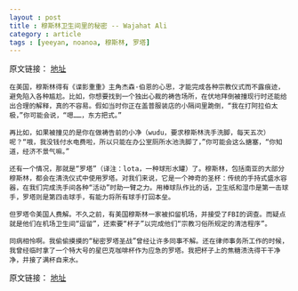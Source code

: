 ```yaml
---
layout : post
title : 穆斯林卫生间里的秘密 -- Wajahat Ali
category : article
tags : [yeeyan, noanoa, 穆斯林, 罗塔]
---
```


原文链接： [地址](http://select.yeeyan.org/view/106613/333949)
	
	在美国，穆斯林得有《谍影重重》主角杰森·伯恩的心思，才能完成各种宗教仪式而不露痕迹，避免陷入各种尴尬。比如，你想要找到一个独出心裁的祷告场所，在伏地拜倒被撞现行时还能给出合理的解释，真的不容易。假如当时你正在盖普服装店的小隔间里跪倒，“我在打阿拉伯太极，”你可能会说，“嗯……，东方把式。”
	
	再比如，如果被撞见的是你在做祷告前的小净（wudu，要求穆斯林洗手洗脚，每天五次）呢？“哦，我没钱付水电费啦，所以只能在办公室厕所水池洗脚了，”你可能会这么搪塞，“你知道，经济不景气嘛。”
	
	还有一个情况，那就是“罗塔”（译注：lota，一种球形水罐）了。穆斯林，包括南亚的大部分穆斯林，都会在清洗仪式中使用罗塔。对我们来说，它是一个神奇的圣杯：传统的手持式盛水容器，在我们完成洗手间各种“活动”时助一臂之力。用棒球队作比的话，卫生纸和湿巾是第一击球手，罗塔则是第四击球手，有能力将所有球手打回本垒。
	
	但罗塔令美国人费解。不久之前，有美国穆斯林一家被扣留机场，并接受了FBI的调查。而疑点就是他们在机场卫生间“逗留”，还索要“杯子”以完成他们“宗教习俗所规定的清洁程序”。
	
	同病相怜啊。我偷偷摸摸的“秘密罗塔圣战”曾经让许多同事不解。还在律师事务所工作的时候，我曾经临时拿了一个特大号的星巴克咖啡杯作为应急的罗塔。我把杯子上的焦糖渍洗得干干净净，并接了满杯自来水。

原文链接： [地址](http://select.yeeyan.org/view/106613/333949)